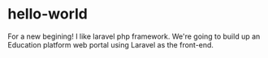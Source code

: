 # hello-world
For a new begining!
I like laravel php framework.
We're going to build up an Education platform web portal using Laravel as the front-end.
